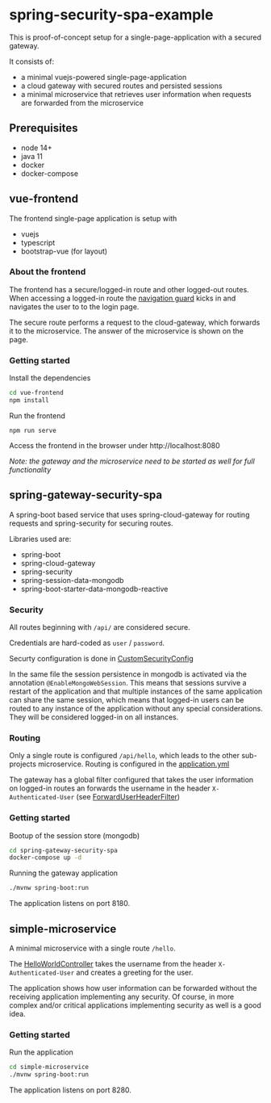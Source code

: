 # spring-security-spa-example

This is proof-of-concept setup for a single-page-application with a secured gateway.

It consists of:
* a minimal vuejs-powered single-page-application
* a cloud gateway with secured routes and persisted sessions
* a minimal microservice that retrieves user information when requests are forwarded from the microservice

## Prerequisites

* node 14+
* java 11
* docker
* docker-compose

## vue-frontend

The frontend single-page application is setup with
* vuejs
* typescript
* bootstrap-vue (for layout)

### About the frontend

The frontend has a secure/logged-in route and other logged-out routes. When accessing a logged-in route the [navigation guard](vue-frontend/src/modules/resolvers.ts) kicks in and navigates the user to to the login page.

The secure route performs a request to the cloud-gateway, which forwards it to the microservice. The answer of the microservice is shown on the page.

### Getting started

Install the dependencies
```bash
cd vue-frontend
npm install
```

Run the frontend
```
npm run serve
```

Access the frontend in the browser under http://localhost:8080

*Note: the gateway and the microservice need to be started as well for full functionality*

## spring-gateway-security-spa

A spring-boot based service that uses spring-cloud-gateway for routing requests and spring-security for securing routes.

Libraries used are:
* spring-boot
* spring-cloud-gateway
* spring-security
* spring-session-data-mongodb
* spring-boot-starter-data-mongodb-reactive

### Security

All routes beginning with `/api/` are considered secure.

Credentials are hard-coded as `user` / `password`.

Securty configuration is done in [CustomSecurityConfig](spring-gateway-security-spa/src/main/java/com/github/xabgesagtx/springgatewaysecurityspa/CustomSecurityConfig.java)

In the same file the session persistence in mongodb is activated via the annotation `@EnableMongoWebSession`. This means that sessions survive a restart of the application and that multiple instances of the same application can share the same session, which means that logged-in users can be routed to any instance of the application without any special considerations. They will be considered logged-in on all instances.

### Routing

Only a single route is configured `/api/hello`, which leads to the other sub-projects microservice. Routing is configured in the [application.yml](spring-gateway-security-spa/src/main/resources/application.yml)

The gateway has a global filter configured that takes the user information on logged-in routes an forwards the username in the header `X-Authenticated-User` (see [ForwardUserHeaderFilter](spring-gateway-security-spa/src/main/java/com/github/xabgesagtx/springgatewaysecurityspa/ForwardUserHeaderFilter.java))

### Getting started

Bootup of the session store (mongodb) 

```bash
cd spring-gateway-security-spa
docker-compose up -d
```

Running the gateway application

```bash
./mvnw spring-boot:run
```

The application listens on port 8180.

## simple-microservice

A minimal microservice with a single route `/hello`.

The [HelloWorldController](simple-microservice/src/main/java/com/github/xabgesagtx/simplemicroservice/HelloWorldController.java) takes the username from the header `X-Authenticated-User` and creates a greeting for the user.

The application shows how user information can be forwarded without the receiving application implementing any security. Of course, in more complex and/or critical applications implementing security as well is a good idea.

### Getting started

Run the application 

```bash
cd simple-microservice
./mvnw spring-boot:run
```

The application listens on port 8280.